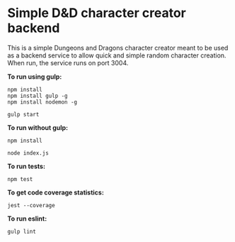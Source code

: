 # Simple D&D character creator backend

This is a simple Dungeons and Dragons character creator meant to be used as a
backend service to allow quick and simple random character creation.  When run,
the service runs on port 3004.

**To run using gulp:**
```
npm install
npm install gulp -g
npm install nodemon -g

gulp start
```

**To run without gulp:**
```
npm install

node index.js
```

**To run tests:**
```
npm test
```

**To get code coverage statistics:**
```
jest --coverage
```

**To run eslint:**
```
gulp lint
```
